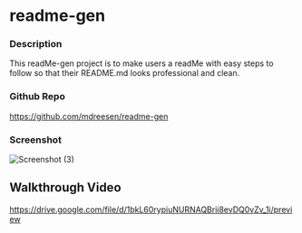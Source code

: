# readme-gen

### Description
This readMe-gen project is to make users a readMe with easy steps to follow so that their README.md looks professional and clean.

### Github Repo
https://github.com/mdreesen/readme-gen

### Screenshot
![Screenshot (3)](https://user-images.githubusercontent.com/56687081/93705657-280e5b00-fadc-11ea-9ff6-2db35cc48127.png)

## Walkthrough Video
https://drive.google.com/file/d/1bkL60rypiuNURNAQBrii8evDQ0vZv_1i/preview
